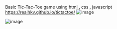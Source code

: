 Basic Tic-Tac-Toe game using html , css , javascript
https://realhkv.github.io/tictactoe/
![image](https://github.com/user-attachments/assets/49b9115e-f359-4cde-a9e2-e82709ffc2c7)

![image](https://github.com/user-attachments/assets/c8386464-8e76-415f-a5a0-4913e93a354b)

